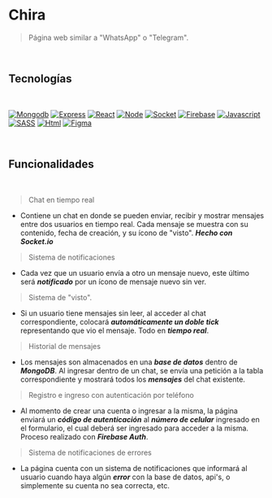 Chira
=============

> Página web similar a "WhatsApp" o "Telegram".
<br />

## Tecnologías

<br />

[![Mongodb](https://img.shields.io/badge/-Mongodb-lightblue?style=for-the-badge&logo=Mongodb)](https://www.mongodb.com/es)
[![Express](https://img.shields.io/badge/-express-black?style=for-the-badge&logo=express)](https://expressjs.com/es/)
[![React](https://img.shields.io/badge/-React-black?style=for-the-badge&logo=React)](https://es.reactjs.org/)
[![Node](https://img.shields.io/badge/-Node-black?style=for-the-badge&logo=Node.js)](https://nodejs.org/es/)
[![Socket](https://img.shields.io/badge/-Socket-black?style=for-the-badge&logo=Socket.io)](https://socket.io/)
[![Firebase](https://img.shields.io/badge/-Firebase-white?style=for-the-badge&logo=firebase)](https://firebase.com/)
[![Javascript](https://img.shields.io/badge/-Javascript-critical?style=for-the-badge&logo=Javascript)](https://developer.mozilla.org/es/docs/Web/JavaScript)
[![SASS](https://img.shields.io/badge/-sass-white?style=for-the-badge&logo=sass)](https://sass-lang.com/)
[![Html](https://img.shields.io/badge/-html-black?style=for-the-badge&logo=html5)](https://developer.mozilla.org/es/docs/Web/HTML)
[![Figma](https://img.shields.io/badge/-Figma-white?style=for-the-badge&logo=figma)](https://figma.com/)

<br />

## Funcionalidades

<br />

> Chat en tiempo real
* Contiene un chat en donde se pueden enviar, recibir y mostrar mensajes entre dos usuarios en tiempo real. Cada mensaje se muestra con su contenido, fecha de creación, y su ícono de "visto". ***Hecho con Socket.io***

> Sistema de notificaciones
* Cada vez que un usuario envía a otro un mensaje nuevo, este último será ***notificado*** por un ícono de mensaje nuevo sin ver.

> Sistema de "visto".
* Si un usuario tiene mensajes sin leer, al acceder al chat correspondiente, colocará ***automáticamente un doble tick*** representando que vio el mensaje. Todo en ***tiempo real***.

> Historial de mensajes
* Los mensajes son almacenados en una ***base de datos*** dentro de ***MongoDB***. Al ingresar dentro de un chat, se envía una petición a la tabla correspondiente y mostrará todos los ***mensajes*** del chat existente.

> Registro e ingreso con autenticación por teléfono
* Al momento de crear una cuenta o ingresar a la misma, la página enviará un ***código de autenticación*** al ***número de celular*** ingresado en el formulario, el cual deberá ser ingresado para acceder a la misma. Proceso realizado con ***Firebase Auth***.

> Sistema de notificaciones de errores
* La página cuenta con un sistema de notificaciones que informará al usuario cuando haya algún ***error*** con la base de datos, api's, o simplemente su cuenta no sea correcta, etc.
